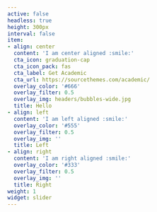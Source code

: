 ```yaml
---
active: false
headless: true
height: 300px
interval: false
item:
- align: center
  content: 'I am center aligned :smile:'
  cta_icon: graduation-cap
  cta_icon_pack: fas
  cta_label: Get Academic
  cta_url: https://sourcethemes.com/academic/
  overlay_color: '#666'
  overlay_filter: 0.5
  overlay_img: headers/bubbles-wide.jpg
  title: Hello
- align: left
  content: 'I am left aligned :smile:'
  overlay_color: '#555'
  overlay_filter: 0.5
  overlay_img: ''
  title: Left
- align: right
  content: 'I am right aligned :smile:'
  overlay_color: '#333'
  overlay_filter: 0.5
  overlay_img: ''
  title: Right
weight: 1
widget: slider
---
```


